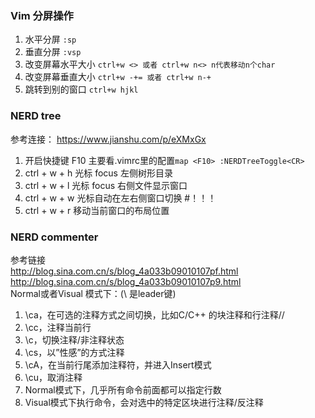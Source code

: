 ### Vim 分屏操作

1. 水平分屏 ```:sp```
1. 垂直分屏 ```:vsp```
1. 改变屏幕水平大小 ```ctrl+w <> 或者 ctrl+w n<> n代表移动n个char```
1. 改变屏幕垂直大小 ```ctrl+w -+= 或者 ctrl+w n-+```
1. 跳转到别的窗口   ```ctrl+w hjkl```

### NERD tree  
参考连接：
https://www.jianshu.com/p/eXMxGx
1. 开启快捷键 F10 主要看.vimrc里的配置``` map <F10> :NERDTreeToggle<CR> ```
1. ctrl + w + h    光标 focus 左侧树形目录
1. ctrl + w + l    光标 focus 右侧文件显示窗口
1. ctrl + w + w    光标自动在左右侧窗口切换 #！！！
1. ctrl + w + r    移动当前窗口的布局位置

### NERD commenter
参考链接  
http://blog.sina.com.cn/s/blog_4a033b09010107pf.html  
http://blog.sina.com.cn/s/blog_4a033b09010107p9.html  
Normal或者Visual 模式下：(\ 是leader键)
1. \ca，在可选的注释方式之间切换，比如C/C++ 的块注释和行注释//
1. \cc，注释当前行
1. \c，切换注释/非注释状态
1. \cs，以”性感”的方式注释
1. \cA，在当前行尾添加注释符，并进入Insert模式
1. \cu，取消注释
1. Normal模式下，几乎所有命令前面都可以指定行数
1. Visual模式下执行命令，会对选中的特定区块进行注释/反注释

